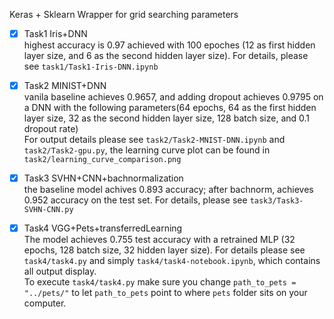  Keras + Sklearn Wrapper for grid searching parameters  
 
- [x] Task1  Iris+DNN  
highest accuracy is 0.97 achieved with 100 epoches (12 as first hidden layer size, and 6 as the second hidden layer size). For details, please see `task1/Task1-Iris-DNN.ipynb` 

- [x] Task2 MINIST+DNN    
vanila baseline achieves 0.9657, and adding dropout achieves 0.9795 on a DNN with the following parameters(64 epochs, 64 as the first hidden layer size, 32 as the second hidden layer size, 128 batch size, and 0.1 dropout rate)   
For output details please see `task2/Task2-MNIST-DNN.ipynb` and `task2/Task2-gpu.py`, the learning curve plot can be found in `task2/learning_curve_comparison.png`  

- [x] Task3 SVHN+CNN+bachnormalization  
the baseline model achives 0.893 accuracy; after bachnorm, achieves 0.952 accuracy on the test set. For details, please see `task3/Task3-SVHN-CNN.py`

- [x] Task4 VGG+Pets+transferredLearning  
The model achieves 0.755 test accuracy with a retrained MLP (32 epochs, 128 batch size, 32 hidden layer size). For details please see `task4/task4.py` and simply `task4/task4-notebook.ipynb`, which contains all output display.  
To execute `task4/task4.py` make sure you change `path_to_pets = "../pets/"` to let `path_to_pets` point to where `pets` folder sits on your computer.   
